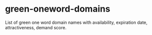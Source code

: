 # green-oneword-domains
List of green one word domain names with availability, expiration date, attractiveness, demand score.
